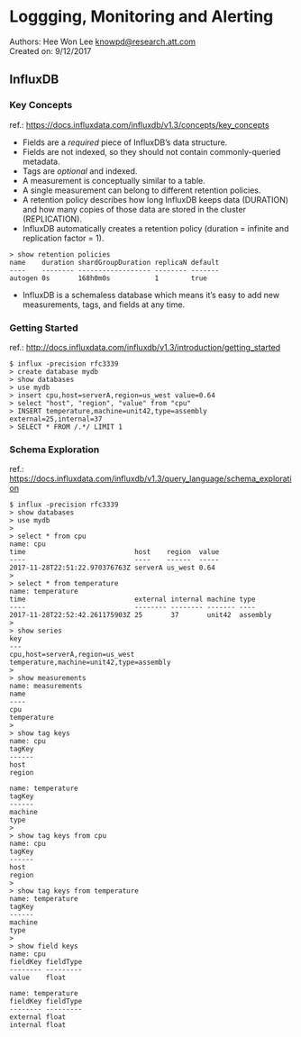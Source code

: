# Loggging, Monitoring and Alerting  
Authors: Hee Won Lee <knowpd@research.att.com>  
Created on: 9/12/2017  

## InfluxDB

### Key Concepts
ref.: <https://docs.influxdata.com/influxdb/v1.3/concepts/key_concepts>  
- Fields are a *required* piece of InfluxDB’s data structure.
- Fields are not indexed, so they should not contain commonly-queried metadata.
- Tags are *optional* and indexed.
- A measurement is conceptually similar to a table.
- A single measurement can belong to different retention policies. 
- A retention policy describes how long InfluxDB keeps data (DURATION) and how many copies of those data are stored in the cluster (REPLICATION). 
- InfluxDB automatically creates a retention policy (duration = infinite and replication factor = 1).
```
> show retention policies
name    duration shardGroupDuration replicaN default
----    -------- ------------------ -------- -------
autogen 0s       168h0m0s           1        true
```
- InfluxDB is a schemaless database which means it’s easy to add new measurements, tags, and fields at any time.

  
### Getting Started  
ref.: <http://docs.influxdata.com/influxdb/v1.3/introduction/getting_started>  

```
$ influx -precision rfc3339
> create database mydb
> show databases
> use mydb
> insert cpu,host=serverA,region=us_west value=0.64
> select "host", "region", "value" from "cpu"
> INSERT temperature,machine=unit42,type=assembly external=25,internal=37
> SELECT * FROM /.*/ LIMIT 1
```

### Schema Exploration  
ref.: <https://docs.influxdata.com/influxdb/v1.3/query_language/schema_exploration>
```
$ influx -precision rfc3339
> show databases
> use mydb
>
> select * from cpu
name: cpu
time                           host    region  value
----                           ----    ------  -----
2017-11-28T22:51:22.970376763Z serverA us_west 0.64
>
> select * from temperature
name: temperature
time                           external internal machine type
----                           -------- -------- ------- ----
2017-11-28T22:52:42.261175903Z 25       37       unit42  assembly
>
> show series
key
---
cpu,host=serverA,region=us_west
temperature,machine=unit42,type=assembly
>
> show measurements
name: measurements
name
----
cpu
temperature
>
> show tag keys
name: cpu
tagKey
------
host
region

name: temperature
tagKey
------
machine
type
>
> show tag keys from cpu
name: cpu
tagKey
------
host
region
>
> show tag keys from temperature
name: temperature
tagKey
------
machine
type
>
> show field keys
name: cpu
fieldKey fieldType
-------- ---------
value    float

name: temperature
fieldKey fieldType
-------- ---------
external float
internal float 
```
